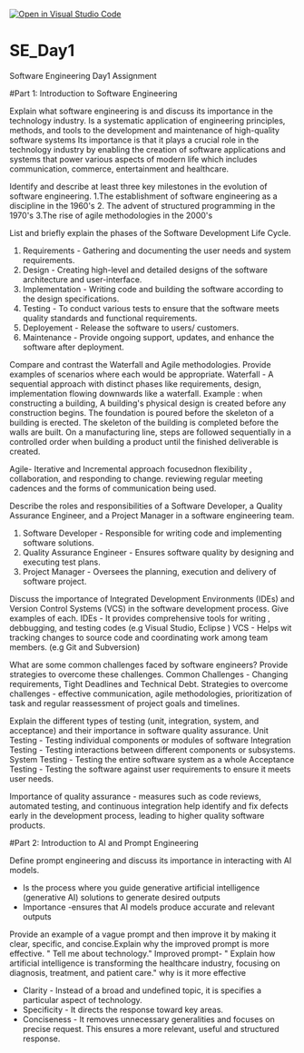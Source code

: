 [![Open in Visual Studio Code](https://classroom.github.com/assets/open-in-vscode-2e0aaae1b6195c2367325f4f02e2d04e9abb55f0b24a779b69b11b9e10269abc.svg)](https://classroom.github.com/online_ide?assignment_repo_id=18390010&assignment_repo_type=AssignmentRepo)
# SE_Day1
Software Engineering Day1 Assignment

#Part 1: Introduction to Software Engineering

Explain what software engineering is and discuss its importance in the technology industry.
Is a systematic application of engineering principles, methods, and tools to the development and maintenance of high-quality software systems
Its importance is that it plays a crucial role in the technology industry by enabling the creation of software applications and systems that power various aspects of modern life which includes communication, commerce, entertainment and healthcare.


Identify and describe at least three key milestones in the evolution of software engineering.
1.The establishment of software engineering as a discipline in the 1960's
2. The advent of structured programming in the 1970's
3.The rise of agile methodologies in the 2000's


List and briefly explain the phases of the Software Development Life Cycle.
1. Requirements - Gathering and documenting the user needs and system requirements.
2. Design - Creating high-level and detailed designs of the software architecture and user-interface.
3. Implementation - Writing code and building the software according to the design specifications.
4. Testing - To conduct various tests to ensure that the software meets quality standards and functional requirements.
5. Deployement - Release the software to users/ customers.
6. Maintenance - Provide ongoing support, updates, and enhance the software after deployment.


Compare and contrast the Waterfall and Agile methodologies. Provide examples of scenarios where each would be appropriate.
Waterfall - A sequential approach with distinct phases like requirements, design, implementation flowing downwards like a waterfall.
Example : when constructing a building, 
A building's physical design is created before any construction begins.
The foundation is poured before the skeleton of a building is erected.
The skeleton of the building is completed before the walls are built.
On a manufacturing line, steps are followed sequentially in a controlled order when building a product until the finished deliverable is created.

Agile- Iterative and Incremental approach focusednon flexibility , collaboration, and responding to change.
reviewing regular meeting cadences and the forms of communication being used.

Describe the roles and responsibilities of a Software Developer, a Quality Assurance Engineer, and a Project Manager in a software engineering team.
1. Software Developer - Responsible for writing code and implementing software solutions.
2. Quality Assurance Engineer - Ensures software quality by designing and executing test plans.
3. Project Manager - Oversees the planning, execution and delivery of software project.

Discuss the importance of Integrated Development Environments (IDEs) and Version Control Systems (VCS) in the software development process. Give examples of each.
IDEs - It provides comprehensive tools for writing , debbugging, and testing codes (e.g Visual Studio, Eclipse )
VCS - Helps wit tracking changes to source code and coordinating work among team members. (e.g  Git and Subversion)

What are some common challenges faced by software engineers? Provide strategies to overcome these challenges.
Common Challenges - Changing requirements, Tight Deadlines and Technical Debt.
Strategies to overcome challenges - effective communication, agile methodologies, prioritization of task and regular reassessment of project goals and timelines.

Explain the different types of testing (unit, integration, system, and acceptance) and their importance in software quality assurance.
Unit Testing - Testing individual components or modules of software
Integration Testing - Testing interactions between different components or subsystems.
System Testing - Testing the entire software system as a whole 
Acceptance Testing - Testing the software against user requirements to ensure it meets user needs.

Importance of quality assurance - measures such as code reviews, automated testing, and continuous integration help identify and fix defects early in the development process, leading to higher quality software products.

#Part 2: Introduction to AI and Prompt Engineering


Define prompt engineering and discuss its importance in interacting with AI models.
- Is the process where you guide generative artificial intelligence (generative AI) solutions to generate desired outputs
- Importance -ensures that AI models produce accurate and relevant outputs

Provide an example of a vague prompt and then improve it by making it clear, specific, and concise.Explain why the improved prompt is more effective.
" Tell me about technology."
Improved prompt- " Explain how artificial intelligence is transforming the healthcare industry, focusing on diagnosis, treatment, and patient care."
why is it more effective 
- Clarity - Instead of a broad and undefined topic, it is specifies a particular aspect of technology.
- Specificity - It directs the response toward key areas.
- Conciseness - It removes unnecessary generalities and focuses on precise request.
  This ensures a more relevant, useful and structured response.
